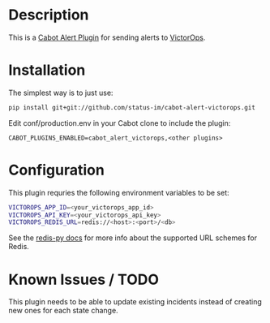 # Description

This is a [Cabot Alert Plugin](https://cabotapp.com/dev/writing-alert-plugins.html) for sending alerts to [VictorOps](https://victorops.com/).

# Installation

The simplest way is to just use:
```sh
pip install git+git://github.com/status-im/cabot-alert-victorops.git
```
Edit conf/production.env in your Cabot clone to include the plugin:
```
CABOT_PLUGINS_ENABLED=cabot_alert_victorops,<other plugins>
```

# Configuration

This plugin requries the following environment variables to be set:
```sh
VICTOROPS_APP_ID=<your_victorops_app_id>
VICTOROPS_API_KEY=<your_victorops_api_key>
VICTOROPS_REDIS_URL=redis://<host>:<port>/<db>
```

See the [redis-py docs](https://redis-py.readthedocs.io/en/stable/#redis.Redis.from_url) for more info about the supported URL schemes for Redis.

# Known Issues / TODO

This plugin needs to be able to update existing incidents instead of creating new ones for each state change.
